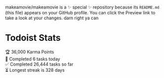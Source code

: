 makeamovie/makeamovie is a ✨ special ✨ repository because its `README.md` (this file) appears on your GitHub profile.
You can click the Preview link to take a look at your changes. darn right ya can

# Todoist Stats

<!-- TODO-IST:START -->
🏆  36,000 Karma Points           
🌸  Completed 6 tasks today           
✅  Completed 26,444 tasks so far           
⏳  Longest streak is 328 days
<!-- TODO-IST:END -->